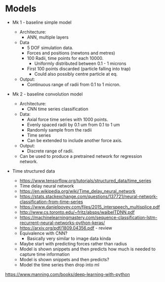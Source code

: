 # Models
- Mk 1 - baseline simple model
    - Architecture:
      - ANN, multiple layers
    - Data
      - 5 DOF simulation data.
      - Forces and positions (newtons and metres)
      - 100 Radii, time points for each 10000. 
        - Uniformly distributed between 0.1 - 1 microns
      - First 100 points discarded (particle falling into trap)
        - Could also possibly centre particle at eq.
    - Output:
      - Continuous range of radii from 0.1 to 1 micron.

- Mk 2 - baseline convolution model
  - Architecture:
    - CNN time series classification
  - Data:
    - Axial force time series with 1000 points.
    - Evenly spaced radii by 0.1 um from 0.1 to 1 um
    - Randomly sample from the radii
    - Time series  
    - Can be extended to include another force axis.
  - Output:
    - Discrete range of radii.
  - Can be used to produce a pretrained network for regression network.


    
- Time structured data
  - https://www.tensorflow.org/tutorials/structured_data/time_series
  - Time delay neural network 
  - https://en.wikipedia.org/wiki/Time_delay_neural_network
  - https://stats.stackexchange.com/questions/137721/neural-network-classification-from-time-series
  - https://www.danielpovey.com/files/2015_interspeech_multisplice.pdf
  - http://www.cs.toronto.edu/~fritz/absps/waibelTDNN.pdf
  - https://machinelearningmastery.com/sequence-classification-lstm-recurrent-neural-networks-python-keras/
  - https://arxiv.org/pdf/1809.04356.pdf - review 
  - Equivalence with CNN?
    - Basically very similar to image data kinda
  - Maybe start with predicting forces rather than radius
  - Model is shown snippets and then predicts how much is needed to capture time information
  - Model is shown snippets and then predicts?
  - Model the time series then drop into ml 


https://www.manning.com/books/deep-learning-with-python